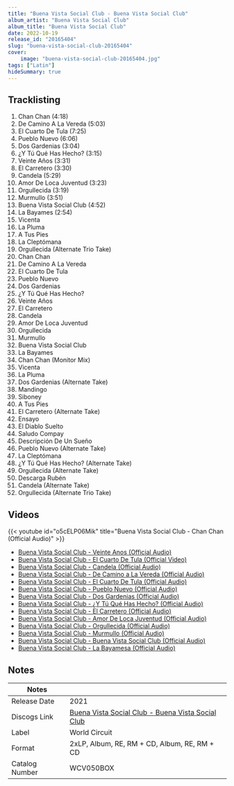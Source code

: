 ```yaml
---
title: "Buena Vista Social Club - Buena Vista Social Club"
album_artist: "Buena Vista Social Club"
album_title: "Buena Vista Social Club"
date: 2022-10-19
release_id: "20165404"
slug: "buena-vista-social-club-20165404"
cover:
    image: "buena-vista-social-club-20165404.jpg"
tags: ["Latin"]
hideSummary: true
---
```


## Tracklisting
1. Chan Chan (4:18)
2. De Camino A La Vereda (5:03)
3. El Cuarto De Tula (7:25)
4. Pueblo Nuevo (6:06)
5. Dos Gardenias (3:04)
6. ¿Y Tú Qué Has Hecho? (3:15)
7. Veinte Años (3:31)
8. El Carretero (3:30)
9. Candela (5:29)
10. Amor De Loca Juventud (3:23)
11. Orgullecida (3:19)
12. Murmullo (3:51)
13. Buena Vista Social Club (4:52)
14. La Bayames (2:54)
15. Vicenta
16. La Pluma
17. A Tus Pies
18. La Cleptómana
19. Orgullecida (Alternate Trio Take)
20. Chan Chan
21. De Camino A La Vereda
22. El Cuarto De Tula
23. Pueblo Nuevo
24. Dos Gardenias
25. ¿Y Tú Qué Has Hecho?
26. Veinte Años
27. El Carretero
28. Candela
29. Amor De Loca Juventud
30. Orgullecida
31. Murmullo
32. Buena Vista Social Club
33. La Bayames
34. Chan Chan (Monitor Mix)
35. Vicenta
36. La Pluma
37. Dos Gardenias (Alternate Take)
38. Mandingo
39. Siboney
40. A Tus Pies
41. El Carretero (Alternate Take)
42. Ensayo
43. El Diablo Suelto
44. Saludo Compay
45. Descripción De Un Sueño
46. Pueblo Nuevo (Alternate Take)
47. La Cleptómana
48. ¿Y Tú Qué Has Hecho? (Alternate Take)
49. Orgullecida (Alternate Take)
50. Descarga Rubén
51. Candela (Alternate Take)
52. Orgullecida (Alternate Trio Take)

## Videos
{{< youtube id="o5cELP06Mik" title="Buena Vista Social Club - Chan Chan (Official Audio)" >}}
- [Buena Vista Social Club - Veinte Anos (Official Audio)](https://www.youtube.com/watch?v=d2vBh6_h7WE)
- [Buena Vista Social Club - El Cuarto De Tula (Official Video)](https://www.youtube.com/watch?v=CYxv6N_gUhE)
- [Buena Vista Social Club - Candela (Official Audio)](https://www.youtube.com/watch?v=4_7zkXv17QE)
- [Buena Vista Social Club - De Camino a La Vereda (Official Audio)](https://www.youtube.com/watch?v=_RrVQ9mFjq8)
- [Buena Vista Social Club - El Cuarto De Tula (Official Audio)](https://www.youtube.com/watch?v=gaKKELQWhbs)
- [Buena Vista Social Club - Pueblo Nuevo (Official Audio)](https://www.youtube.com/watch?v=OagCWe_oer8)
- [Buena Vista Social Club - Dos Gardenias (Official Audio)](https://www.youtube.com/watch?v=fugRvM6s5fc)
- [Buena Vista Social Club - ¿Y Tú Qué Has Hecho? (Official Audio)](https://www.youtube.com/watch?v=LhXfgENBxII)
- [Buena Vista Social Club - El Carretero (Official Audio)](https://www.youtube.com/watch?v=VACtwLtDHd0)
- [Buena Vista Social Club - Amor De Loca Juventud (Official Audio)](https://www.youtube.com/watch?v=RsSufRnVo2A)
- [Buena Vista Social Club - Orgullecida (Official Audio)](https://www.youtube.com/watch?v=G00wyxo7UPE)
- [Buena Vista Social Club - Murmullo (Official Audio)](https://www.youtube.com/watch?v=HbyAIfjCLMA)
- [Buena Vista Social Club - Buena Vista Social Club (Official Audio)](https://www.youtube.com/watch?v=8TdC59g-u1U)
- [Buena Vista Social Club - La Bayamesa (Official Audio)](https://www.youtube.com/watch?v=alB2Q2m64es)

## Notes

| Notes          |             |
| ---------------| ----------- |
| Release Date   | 2021 |
| Discogs Link   | [Buena Vista Social Club - Buena Vista Social Club](https://www.discogs.com/release/20165404) |
| Label          | World Circuit |
| Format         | 2xLP, Album, RE, RM + CD, Album, RE, RM + CD |
| Catalog Number | WCV050BOX |

